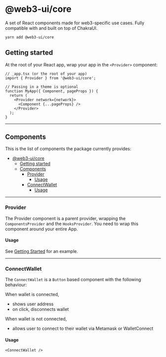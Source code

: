 # @web3-ui/core

A set of React components made for web3-specific use cases. Fully compatible with and built on top of ChakraUI.

```bash
yarn add @web3-ui/core
```

## Getting started

At the root of your React app, wrap your app in the `<Provider>` component:

```tsx
// _app.tsx (or the root of your app)
import { Provider } from '@web3-ui/core';

// Passing in a theme is optional
function MyApp({ Component, pageProps }) {
  return (
    <Provider network={network}>
      <Component {...pageProps} />
    </Provider>
  );
}
```

---

## Components

This is the list of components the package currently provides:

- [@web3-ui/core](#web3-uicore)
  - [Getting started](#getting-started)
  - [Components](#components)
    - [Provider](#provider)
      - [Usage](#usage)
    - [ConnectWallet](#connectwallet)
      - [Usage](#usage-1)

---

### Provider

The Provider component is a parent provider, wrapping the `ComponentsProvider` and the `HooksProvider`. You need to wrap this component around your entire App.

#### Usage

See [Getting Started](#getting-started) for an example.

---

### ConnectWallet

The `ConnectWallet` is a `Button` based component with the following behaviour:

When wallet is connected,

- shows user address
- on click, disconnects wallet

When wallet is not connected,

- allows user to connect to their wallet via Metamask or WalletConnect

#### Usage

```tsx
<ConnectWallet />
```
